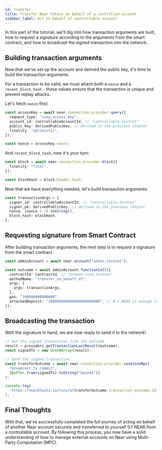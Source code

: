 ```yaml
---
id: transfer
title: Transfer Near tokens on behalf of a controlled account
sidebar_label: Act on behalf of controllable account
---
```


In this part of the tutorial, we'll dig into how transaction arguments are built, how to request a signature according to the arguments from the smart contract, and how to broadcast the signed transaction into the network.

## Building transaction arguments

Now that we've set up the account and derived the public key, it's time to build the transaction arguments.

For a transaction to be valid, we must attach both a `nonce` and a `recent_block_hash` - these values ensure that the transaction is unique and prevent replay attacks.

Let's fetch `nonce` first:

```ts
const accessKey = await near.connection.provider.query({
  request_type: "view_access_key",
  account_id: controllableAccountId, // "controllable.testnet"
  public_key: derivedPublicKey, // derived in the previous chapter
  finality: "optimistic",
});

const nonce = accessKey.nonce;
```

And `recent_block_hash`, now it's your turn:

```ts
const block = await near.connection.provider.block({
  finality: "final",
});

const blockHash = block.header.hash;
```

Now that we have everything needed, let's build transaction arguments:

```ts
const transactionArgs = {
  signer_id: controllableAccountId, // "controllable.testnet"
  signer_pk: derivedPublicKey, // derived in the previous chapter
  nonce: (nonce + 1).toString(),
  block_hash: blockHash,
};
```

## Requesting signature from Smart Contract

After building transaction arguments, the next step is to request a signature from the smart contract.

```ts
const adminAccount = await near.account("admin.testnet");

const outcome = await adminAccount.functionCall({
  contractId: contractId, // "broken-rock.testnet"
  methodName: "transfer_on_behalf_of",
  args: {
    args: transactionArgs,
  },
  gas: "300000000000000",
  attachedDeposit: "100000000000000000000000", // 0.1 NEAR is enough in most cases to pay MPC fee
});
```

## Broadcasting the transaction

With the signature in hand, we are now ready to send it to the network!

```ts
// Get the signed transaction from the outcome
result = providers.getTransactionLastResult(outcome);
const signedTx = new Uint8Array(result);

// Send the signed transaction
const transferOutcome = await near.connection.provider.sendJsonRpc(
  "broadcast_tx_commit",
  [Buffer.from(signedTx).toString("base64")]
);

console.log(
  `https://nearblocks.io/txns/${transferOutcome.transaction_outcome.id}`
);
```

## Final Thoughts

With that, we've successfully completed the full journey of acting on behalf of another Near account securely and transferred to yourself 0.1 NEAR from a controllable account. By following this process, you now have a solid understanding of how to manage external accounts on Near using Multi-Party Computation (MPC).
